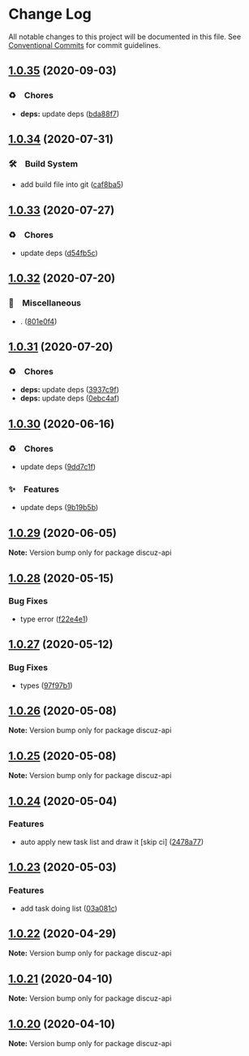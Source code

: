 # Change Log

All notable changes to this project will be documented in this file.
See [Conventional Commits](https://conventionalcommits.org) for commit guidelines.

## [1.0.35](https://github.com/bluelovers/ws-rest/compare/discuz-api@1.0.34...discuz-api@1.0.35) (2020-09-03)


### ♻️　Chores

* **deps:** update deps ([bda88f7](https://github.com/bluelovers/ws-rest/commit/bda88f7b9dd10e80929deb623e3f4941655e7c5b))





## [1.0.34](https://github.com/bluelovers/ws-rest/compare/discuz-api@1.0.33...discuz-api@1.0.34) (2020-07-31)


### 🛠　Build System

* add build file into git ([caf8ba5](https://github.com/bluelovers/ws-rest/commit/caf8ba5fc11fb02b76fa845cff137922378d6e46))





## [1.0.33](https://github.com/bluelovers/ws-rest/compare/discuz-api@1.0.32...discuz-api@1.0.33) (2020-07-27)


### ♻️　Chores

* update deps ([d54fb5c](https://github.com/bluelovers/ws-rest/commit/d54fb5c59e826013ee28bb953bd0e6e98d4c572e))





## [1.0.32](https://github.com/bluelovers/ws-rest/compare/discuz-api@1.0.31...discuz-api@1.0.32) (2020-07-20)


### 🔖　Miscellaneous

* . ([801e0f4](https://github.com/bluelovers/ws-rest/commit/801e0f4ff7bd29c81e67934636f57e57d0d01c74))





## [1.0.31](https://github.com/bluelovers/ws-rest/compare/discuz-api@1.0.30...discuz-api@1.0.31) (2020-07-20)


### ♻️　Chores

* **deps:** update deps ([3937c9f](https://github.com/bluelovers/ws-rest/commit/3937c9f90040c4804c841bcb40fbe90e9654a652))
* **deps:** update deps ([0ebc4af](https://github.com/bluelovers/ws-rest/commit/0ebc4af0fd3c2fa7f74dfdaf32be84d657c4209c))





## [1.0.30](https://github.com/bluelovers/ws-rest/compare/discuz-api@1.0.29...discuz-api@1.0.30) (2020-06-16)


### ♻️　Chores

*  update deps ([9dd7c1f](https://github.com/bluelovers/ws-rest/commit/9dd7c1fc5b40ac28a6f928c89dbf36be1add89c6))


### ✨　Features

*  update deps ([9b19b5b](https://github.com/bluelovers/ws-rest/commit/9b19b5bf40d40a9761fc01fe7daa630fcf4df1e8))





## [1.0.29](https://github.com/bluelovers/ws-rest/compare/discuz-api@1.0.28...discuz-api@1.0.29) (2020-06-05)

**Note:** Version bump only for package discuz-api





## [1.0.28](https://github.com/bluelovers/ws-rest/compare/discuz-api@1.0.27...discuz-api@1.0.28) (2020-05-15)


### Bug Fixes

* type error ([f22e4e1](https://github.com/bluelovers/ws-rest/commit/f22e4e10b17b27a26188ed3c80e78bdf83425aec))





## [1.0.27](https://github.com/bluelovers/ws-rest/compare/discuz-api@1.0.26...discuz-api@1.0.27) (2020-05-12)


### Bug Fixes

* types ([97f97b1](https://github.com/bluelovers/ws-rest/commit/97f97b1ef461c1e46893b1d2df329782e0e9a8da))





## [1.0.26](https://github.com/bluelovers/ws-rest/compare/discuz-api@1.0.25...discuz-api@1.0.26) (2020-05-08)

**Note:** Version bump only for package discuz-api





## [1.0.25](https://github.com/bluelovers/ws-rest/compare/discuz-api@1.0.24...discuz-api@1.0.25) (2020-05-08)

**Note:** Version bump only for package discuz-api





## [1.0.24](https://github.com/bluelovers/ws-rest/compare/discuz-api@1.0.23...discuz-api@1.0.24) (2020-05-04)


### Features

* auto apply new task list and draw it [skip ci] ([2478a77](https://github.com/bluelovers/ws-rest/commit/2478a77a8fe5947d80121d7ccad17466a2c48515))





## [1.0.23](https://github.com/bluelovers/ws-rest/compare/discuz-api@1.0.22...discuz-api@1.0.23) (2020-05-03)


### Features

* add task doing list ([03a081c](https://github.com/bluelovers/ws-rest/commit/03a081c55a5e9c9cd0474ed8ddf9dafa749df292))





## [1.0.22](https://github.com/bluelovers/ws-rest/compare/discuz-api@1.0.21...discuz-api@1.0.22) (2020-04-29)

**Note:** Version bump only for package discuz-api





## [1.0.21](https://github.com/bluelovers/ws-rest/compare/discuz-api@1.0.20...discuz-api@1.0.21) (2020-04-10)

**Note:** Version bump only for package discuz-api





## [1.0.20](https://github.com/bluelovers/ws-rest/compare/discuz-api@1.0.19...discuz-api@1.0.20) (2020-04-10)

**Note:** Version bump only for package discuz-api
